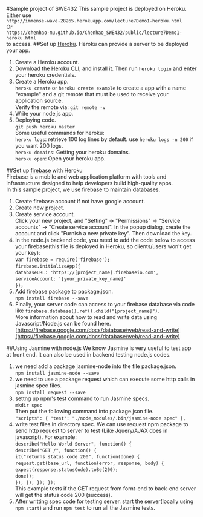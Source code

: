 #Sample project of SWE432
This sample project is deployed on Heroku.  
Either use  
`http://immense-wave-28265.herokuapp.com/lecture7Demo1-heroku.html`  
Or   
`https://chenhao-mu.github.io/Chenhao_SWE432/public/lecture7Demo1-heroku.html`   
to access.
##Set up [Heroku](https://devcenter.heroku.com/categories/nodejs).
Heroku can provide a server to be deployed your app.
1. Create a Heroku account.  
2. Download the [Heroku CLI](https://devcenter.heroku.com/articles/getting-started-with-nodejs#set-up), and install it. Then run `heroku login` and enter your heroku credentials.    
3. Create a Heroku app.   
`heroku create` or `heroku create example` to create a app with a name "example" and a git remote that must be used to receive your application source.  
Verify the remote via: `git remote -v`  
4. Write your node.js app.  
5. Deploying code.  
`git push heroku master`  
Some useful commands for heroku:  
`heroku logs`: retrieve 100 log lines by default. use `heroku logs -n 200` if you want 200 logs.  
 `heroku domains`: Getting your heroku domains.  
 `heroku open`: Open your heroku app.

##Set up [firebase](https://firebase.google.com) with Heroku  
Firebase is a mobile and web application platform with tools and infrastructure designed to help developers build high-quality apps.  
In this sample project, we use firebase to maintain databases.  
1. Create firebase account if not have google account.  
2. Create new project.  
3. Create service account.   
Click your new project, and "Setting" -> "Permissions" -> "Service accounts" -> "Create service account". In the popup dialog, create the account and click "Furnish a new private key". Then download the key.
4. In the node.js backend code, you need to add the code below to access your firebase(this file is deployed in Heroku, so clients/users won't get your key):  
 `var firebase = require('firebase');`  
 `firebase.initializeApp({`  
  `databaseURL: 'https://[project_name].firebaseio.com',`  
  `serviceAccount: '[your_private_key_name]'`  
`});`  
5. Add firebase package to package.json.  
`npm install firebase --save`  
6. Finally, your server code can access to your firebase database via code like `firebase.database().ref().child("[project_name]")`.  
More information about how to read and write data using Javascript/Node.js can be found here. [https://firebase.google.com/docs/database/web/read-and-write](https://firebase.google.com/docs/database/web/read-and-write)  


##Using Jasmine with node.js
We know Jasmine is very useful to test app at front end. It can also be used in backend testing node.js codes.  
1. we need add a package jasmine-node into the file package.json.  
`npm install jasmine-node --save`  
2. we need to use a package request which can execute some http calls in jasmine spec files.  
`npm install request --save`  
3. settng up npm's test command to run Jasmine specs.  
`mkdir spec`  
Then put the following command into package.json file.   
  `"scripts": {
    "test": "./node_modules/.bin/jasmine-node spec"
  },`  
4. write test files in directory spec. We can use request npm package to send http request to server to test (Like Jquery/AJAX does in javascript). For example:  
`describe("Hello World Server", function() {`  
  `describe("GET /", function() {`  
    `it("returns status code 200", function(done) {`  
      `request.get(base_url, function(error, response, body) {`  
        `expect(response.statusCode).toBe(200);`  
        `done();`  
      `}); }); }); });`   
      This example tests if the GET request from fornt-end to back-end server will get the status code 200 (success).  
5. After writting spec code for testing server. start the server(locally using  `npm start`) and run `npm test` to run all the Jasmine tests.

  
